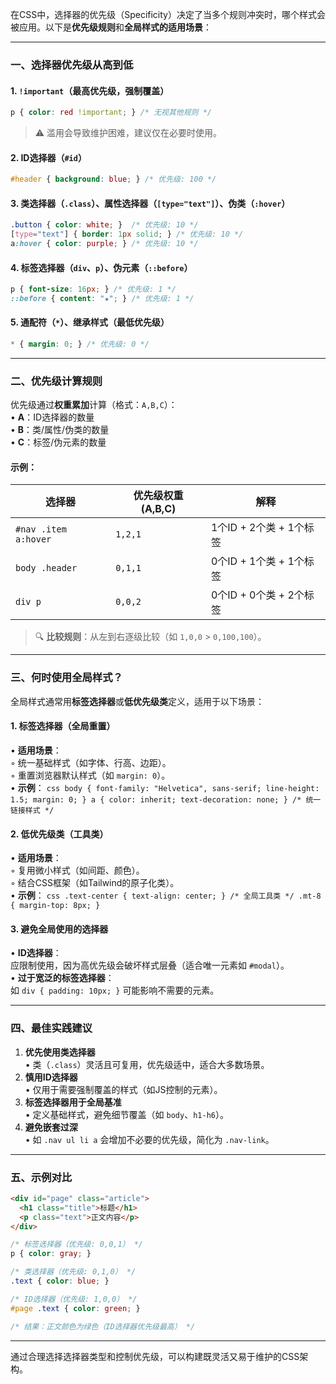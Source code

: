 在CSS中，选择器的优先级（Specificity）决定了当多个规则冲突时，哪个样式会被应用。以下是**优先级规则**和**全局样式的适用场景**：

---

### **一、选择器优先级从高到低**
#### 1. **`!important`**（最高优先级，强制覆盖）
   ```css
   p { color: red !important; } /* 无视其他规则 */
   ```
   > ⚠️ 滥用会导致维护困难，建议仅在必要时使用。

#### 2. **ID选择器（`#id`）**
   ```css
   #header { background: blue; } /* 优先级: 100 */
   ```

#### 3. **类选择器（`.class`）、属性选择器（`[type="text"]`）、伪类（`:hover`）**
   ```css
   .button { color: white; }  /* 优先级: 10 */
   [type="text"] { border: 1px solid; } /* 优先级: 10 */
   a:hover { color: purple; } /* 优先级: 10 */
   ```

#### 4. **标签选择器（`div`、`p`）、伪元素（`::before`）**
   ```css
   p { font-size: 16px; } /* 优先级: 1 */
   ::before { content: "★"; } /* 优先级: 1 */
   ```

#### 5. **通配符（`*`）、继承样式（最低优先级）**
   ```css
   * { margin: 0; } /* 优先级: 0 */
   ```

---

### **二、优先级计算规则**
优先级通过**权重累加**计算（格式：`A,B,C`）：  
• **A**：ID选择器的数量  
• **B**：类/属性/伪类的数量  
• **C**：标签/伪元素的数量  

#### 示例：
| 选择器                     | 优先级权重 (A,B,C) | 解释                          |
|---------------------------|-------------------|-------------------------------|
| `#nav .item a:hover`       | `1,2,1`           | 1个ID + 2个类 + 1个标签        |
| `body .header`             | `0,1,1`           | 0个ID + 1个类 + 1个标签        |
| `div p`                    | `0,0,2`           | 0个ID + 0个类 + 2个标签        |

> 🔍 **比较规则**：从左到右逐级比较（如 `1,0,0` > `0,100,100`）。

---

### **三、何时使用全局样式？**
全局样式通常用**标签选择器**或**低优先级类**定义，适用于以下场景：

#### 1. **标签选择器（全局重置）**
   • **适用场景**：  
     ◦ 统一基础样式（如字体、行高、边距）。  
     ◦ 重置浏览器默认样式（如 `margin: 0`）。  
   • **示例**：
     ```css
     body {
       font-family: "Helvetica", sans-serif;
       line-height: 1.5;
       margin: 0;
     }
     a { color: inherit; text-decoration: none; } /* 统一链接样式 */
     ```

#### 2. **低优先级类（工具类）**
   • **适用场景**：  
     ◦ 复用微小样式（如间距、颜色）。  
     ◦ 结合CSS框架（如Tailwind的原子化类）。  
   • **示例**：
     ```css
     .text-center { text-align: center; } /* 全局工具类 */
     .mt-8 { margin-top: 8px; }
     ```

#### 3. **避免全局使用的选择器**
   • **ID选择器**：  
     应限制使用，因为高优先级会破坏样式层叠（适合唯一元素如 `#modal`）。  
   • **过于宽泛的标签选择器**：  
     如 `div { padding: 10px; }` 可能影响不需要的元素。

---

### **四、最佳实践建议**
1. **优先使用类选择器**  
   • 类（`.class`）灵活且可复用，优先级适中，适合大多数场景。
2. **慎用ID选择器**  
   • 仅用于需要强制覆盖的样式（如JS控制的元素）。
3. **标签选择器用于全局基准**  
   • 定义基础样式，避免细节覆盖（如 `body`、`h1-h6`）。
4. **避免嵌套过深**  
   • 如 `.nav ul li a` 会增加不必要的优先级，简化为 `.nav-link`。

---

### **五、示例对比**
```html
<div id="page" class="article">
  <h1 class="title">标题</h1>
  <p class="text">正文内容</p>
</div>
```

```css
/* 标签选择器（优先级: 0,0,1） */
p { color: gray; }

/* 类选择器（优先级: 0,1,0） */
.text { color: blue; }

/* ID选择器（优先级: 1,0,0） */
#page .text { color: green; }

/* 结果：正文颜色为绿色（ID选择器优先级最高） */
```

---

通过合理选择选择器类型和控制优先级，可以构建既灵活又易于维护的CSS架构。